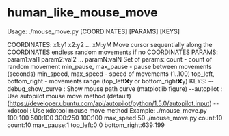 # human_like_mouse_move

Usage:
./mouse_move.py [COORDINATES] [PARAMS] [KEYS]

COORDINATES: x1:y1 x2:y2 ... xM:yM
	Move cursor sequentially along the COORDINATES
	endless random movements if no COORDINATES
PARAMS: param1:val1 param2:val2 ... paramN:valN
	Set of params:
	count - count of random movement
	min_pause, max_pause - pause between movements (seconds)
	min_speed, max_speed - speed of movements (1..100)
	top_left, bottom_right - movements range (top_left:x:y or bottom_right:x:y)
KEYS:
	--debug_show_curve : Show mouse path curve (matplotlib figure)
	--autopilot : Use autopilot mouse move method (default)
	  (https://developer.ubuntu.com/api/autopilot/python/1.5.0/autopilot.input)
	--xdotool : Use xdotool mouse move method
Example:
	./mouse_move.py 100:100 500:100 300:250 100:100 max_speed:50
	./mouse_move.py count:10 count:10 max_pause:1 top_left:0:0 bottom_right:639:199